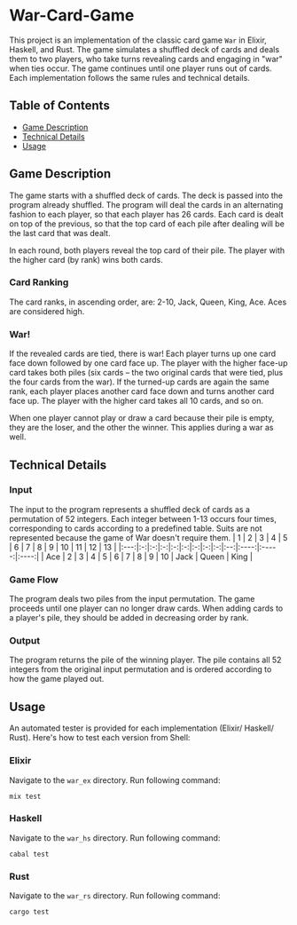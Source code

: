 # War-Card-Game
This project is an implementation of the classic card game `War` in Elixir, Haskell, and Rust. The game simulates a shuffled deck of cards and deals them to two players, who take turns revealing cards and engaging in "war" when ties occur. The game continues until one player runs out of cards. Each implementation follows the same rules and technical details.

## Table of Contents

  * [Game Description](#game-description)  
  * [Technical Details](#technical-details)  
  * [Usage](#usage)

## Game Description
The game starts with a shuffled deck of cards. The deck is passed into the program already shuffled. The program will deal the cards in an alternating fashion to each player, so that each player has 26 cards. Each card is dealt on top of the previous, so that the top card of each pile after dealing will be the last card that was dealt. 

In each round, both players reveal the top card of their pile. The player with the higher card (by rank) wins both cards.

### Card Ranking
The card ranks, in ascending order, are: 2-10, Jack, Queen, King, Ace. Aces are considered high.

### War!
If the revealed cards are tied, there is war! Each player turns up one card face down followed by one card face up. The player with the higher face-up card takes both piles (six cards – the two original cards that were tied, plus the four cards from the war). If the turned-up cards are again the same rank, each player places another card face down and turns another card face up. The player with the higher card takes all 10 cards, and so on.

When one player cannot play or draw a card because their pile is empty, they are the loser, and the other the winner. This applies during a war as well.

## Technical Details
### Input
The input to the program represents a shuffled deck of cards as a permutation of 52 integers. Each integer between 1-13 occurs four times, corresponding to cards according to a predefined table. Suits are not represented because the game of War doesn't require them.
|  1  | 2 | 3 | 4 | 5 | 6 | 7 | 8 | 9 | 10 |  11  |   12  |  13  |
|:---:|:-:|:-:|:-:|:-:|:-:|:-:|:-:|:-:|:--:|:----:|:-----:|:----:|
| Ace | 2 | 3 | 4 | 5 | 6 | 7 | 8 | 9 | 10 | Jack | Queen | King |

### Game Flow
The program deals two piles from the input permutation.
The game proceeds until one player can no longer draw cards.
When adding cards to a player's pile, they should be added in decreasing order by rank.

### Output
The program returns the pile of the winning player. The pile contains all 52 integers from the original input permutation and is ordered according to how the game played out.

## Usage
An automated tester is provided for each implementation (Elixir/ Haskell/ Rust). Here's how to test each version from Shell:

### Elixir
Navigate to the `war_ex` directory.
Run following command:

```
mix test
```

### Haskell
Navigate to the `war_hs` directory.
Run following command:

```
cabal test
```

### Rust
Navigate to the `war_rs` directory.
Run following command:

```
cargo test
```
